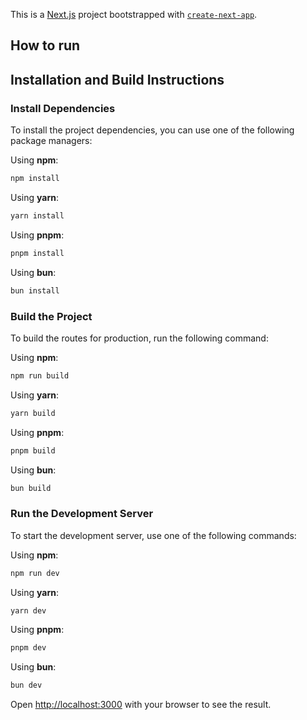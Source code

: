This is a [Next.js](https://nextjs.org) project bootstrapped with [`create-next-app`](https://nextjs.org/docs/app/api-reference/cli/create-next-app).

## How to run


## Installation and Build Instructions

### Install Dependencies

To install the project dependencies, you can use one of the following package managers:

Using **npm**:

```bash
npm install
```

Using **yarn**:

```bash
yarn install
```

Using **pnpm**:

```bash
pnpm install
```

Using **bun**:

```bash
bun install
```

### Build the Project

To build the routes for production, run the following command:

Using **npm**:

```bash
npm run build
```

Using **yarn**:

```bash
yarn build
```

Using **pnpm**:

```bash
pnpm build
```

Using **bun**:

```bash
bun build
```

### Run the Development Server

To start the development server, use one of the following commands:

Using **npm**:

```bash
npm run dev
```

Using **yarn**:

```bash
yarn dev
```

Using **pnpm**:

```bash
pnpm dev
```

Using **bun**:

```bash
bun dev
```



Open [http://localhost:3000](http://localhost:3000) with your browser to see the result.
